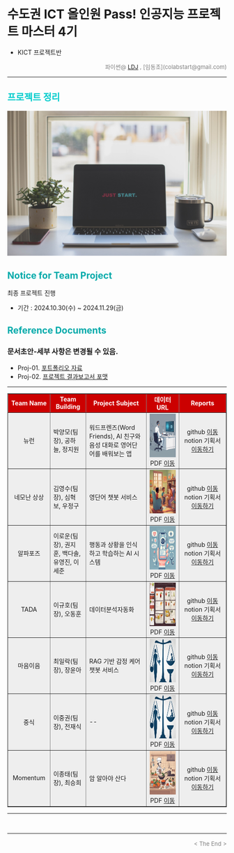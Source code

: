 
# 수도권 ICT 올인원 Pass! 인공지능 프로젝트 마스터 4기
* KICT 프로젝트반

<div align='right'>
	<font size=2 color='gray'>파이썬@ <font color='blue'>
	   <a href='https://www.facebook.com/dongjo.lim.7'>LDJ</a>
	</font>, [임동조](colabstart@gmail.com)</font></div>
<hr>

<h2><font color="#00CCCC"><b> 프로젝트 정리 </b></font></h2>

<img src="./images/just_start.jpg">

## <font color='#00AAAA'>Notice for Team Project</font>

최종 프로젝트 진행
* 기간 : 2024.10.30(수) ~ 2024.11.29(금) <br>

## <font color='#00AAAA'>Reference Documents</font>

### 문서초안-세부 사항은 변경될 수 있음.
- Proj-01. [포트폴리오 자료      ][proj-01]
- Proj-02. [프로젝트 결과보고서 포맷   ][proj-02]

[proj-01]:  ./docu/Goorm10_프로젝트보고서_포맷_OOO팀.docx "Go proj-01"
[proj-02]:  ./docu/팀별프로젝트수행_결과작성양식_kdigital.pptx "Go proj-02"

<hr>

<div align="left">
<table border=1 bgcolor="#EEEEEE">
	<tr bgcolor="#CC0000">
		<td width="100">
		<div align="center"><font color="#FFFFFF"><b>Team Name</b></font></div>
		</td>
		<td width="100">
		<div align="center"><font color="#FFFFFF"><b>Team Building</b></font></div>
		</td>
		<td width="300">
		<div align="center"><font color="#FFFFFF"><b>Project Subject</b></font></div>
		</td>
		<td width="150">
		<div align="center"><font color="#FFFFFF"><b>데이터 URL</b></font></div>
		<td width="200">
		<div align="center"><font color="#FFFFFF"><b>Reports</b></font></div>
		</td>
	</tr>
	<tr>
		<td>
		<div align="center"> 뉴런 </b> </div>
		</td>
		<td>
			<div align="left"> 박양모(팀장), 공하늘, 정지원 </div>
		</td>
		<td>
			<div align="left"> 워드프렌즈(Word Friends), AI 친구와 음성 대화로 영어단어를 배워보는 앱 </div>
		</td>
		<td>
			<div align="center"> <a href="">
			<img src='images/teamlogo_DrI.png' width=200 height=100  alt="---"></a> 
			PDF <a href="https://ldjwj.github.io/Goorm_2024_ICT234_allinOne/04_Project_Fourth/last_reports/Team_NewLearn_last_V10.pdf"> 이동 </a>			
			</div>
		</td>
	   <td>
		   <div align="center"> github  <a href=""> 이동  </a></div>
		   <div align="center"> notion 기획서 <a href="https://common-soy-74d.notion.site/135fb2cff9d780dda9f1df123b209702?pvs=4"> 이동하기 </a> </div>
		</td>
	</tr>
	<tr>
		<td>
			<div align="center"> 네모난 상상 </b> </div>
	    </td>
		<td>
		    <div align="left"> 김영수(팀장), 심혁보, 우정구 </div>
		</td>
		<td>
			<div align="left"> 영단어 챗봇 서비스 </div>
		</td>
		<td>
			<div align="center"> <a href="">
			<img src='images/team_logo_dro.png' width=200 height=100  alt="---"></a> 
			PDF <a href="https://ldjwj.github.io/Goorm_2024_ICT234_allinOne/04_Project_Fourth/last_reports/Team_네모난상상_last_V11.pdf"> 이동 </a>			
			</div>
		</td>
	   <td>
		   <div align="center"> github  <a href=""> 이동  </a></div>
		   <div align="center"> notion 기획서 <a href="https://charming-surf-7d8.notion.site/Team-Project-13f5165f8bf0800e9b15dbbe0837f925"> 이동하기 </a> </div>
		   <div align="center"> </div>
		</td>
	</tr>
	<tr>
		<td>
		<div align="center"> 알파포즈 </b> </div>
		</td>
		<td>
			<div align="left"> 이로운(팀장), 권지훈, 백다솔, 유영진, 이세준 </div>
		</td>
		<td>
			<div align="left"> 행동과 상황을 인식하고 학습하는 AI 시스템 </div>
		</td>
		<td>
			<div align="center"> <a href="">
			<img src='images/teamLogo_healthMate.png' width=200 height=100  alt="---"></a> 
			PDF <a href="https://ldjwj.github.io/Goorm_2024_ICT234_allinOne/04_Project_Fourth/last_reports/"> 이동 </a>			
			</div>
		</td>
	   <td>
		   <div align="center"> github  <a href=""> 이동  </a></div>
		   <div align="center"> notion 기획서 <a href="https://common-dinosaur-0d0.notion.site/pose-135d67be8ba480558cbaca134d9dce8d"> 이동하기 </a> </div>
		   <div align="center"> </div>
		</td>
	</tr>
	<tr>
		<td>
		<div align="center"> TADA </b> </div>
		</td>
		<td>
			<div align="left"> 이규호(팀장), 오동훈 </div>
		</td>
		<td>
			<div align="left"> 데이터분석자동화  </div>
		</td>
		<td>
			<div align="center"> <a href="">
			<img src='images/team_logo_snapx.png' width=200 height=100  alt="---"></a> 
			PDF <a href="https://ldjwj.github.io/Goorm_2024_ICT234_allinOne/04_Project_Fourth/last_reports/"> 이동 </a>			
			</div>
		</td>
	   <td>
		   <div align="center"> github  <a href=""> 이동  </a></div>
		   <div align="center"> notion 기획서 <a href="https://snaiws.notion.site/13de112dcaa580ed812ef01d3e74b890?pvs=4"> 이동하기 </a> </div>
		   <div align="center"> </div>
		</td>
	<tr>
		<td>
		<div align="center"> 마음이음 </b> </div>
		</td>
		<td>
			<div align="left"> 최일락(팀장), 장윤아</div>
		</td>
		<td>
			<div align="left"> RAG 기반 감정 케어 챗봇 서비스 </div>
		</td>
		<td>
			<div align="center"> <a href="">
			<img src='images/logo_DocForge.png' width=200 height=100  alt="---"></a> 
			PDF <a href="https://ldjwj.github.io/Goorm_2024_ICT234_allinOne/04_Project_Fourth/last_reports/Team_마음이음_last_V10.pdf"> 이동 </a>			
			</div>
		</td>
	   <td>
		   <div align="center"> github  <a href=""> 이동  </a></div>
			<div align="center"> notion 기획서 <a href="https://beryl-phlox-3a4.notion.site/AI-13a7de1677de800bbacde75d1cfe762d?pvs=4"> 이동하기 </a> </div>
		</td>
	</tr>
	<tr>
		<td>
		<div align="center"> 중식 </b> </div>
		</td>
		<td>
			<div align="left"> 이중권(팀장), 전재식</div>
		</td>
		<td>
			<div align="left"> --  </div>
		</td>
		<td>
			<div align="center"> <a href="">
			<img src='images/logo_DocForge.png' width=200 height=100  alt="---"></a> 
			PDF <a href="https://ldjwj.github.io/Goorm_2024_ICT234_allinOne/04_Project_Fourth/last_reports/"> 이동 </a>			
			</div>
		</td>
	   <td>
		   <div align="center"> github  <a href=""> 이동  </a></div>
			<div align="center"> notion 기획서 <a href="https://www.notion.so/145e21014c0b80e5b15bc02c235701e9?pvs=4"> 이동하기 </a> </div>
		</td>
	</tr>
	<tr>
		<td>
		<div align="center"> Momentum </b> </div>
		</td>
		<td>
			<div align="left"> 이종태(팀장), 최승희 </div>
		</td>
		<td>
			<div align="left"> 암 알아야 산다 </div>
		</td>
		<td>
			<div align="center"> <a href="">
			<img src='images/teamlogo_pAlk.png' width=200 height=100  alt="---"></a> 
			PDF <a href="https://ldjwj.github.io/Goorm_2024_ICT23_allinOne/03_Project_Third/last_reports/"> 이동 </a>			
			</div>
		</td>
	   <td>
		   <div align="center"> github  <a href=""> 이동  </a></div>
		   <div align="center"> notion 기획서 <a href="--"> 이동하기 </a> </div>
		</td>
	</tr>
</table>
</div>
<hr>

<br>
<hr>
<div align='right'><font size=2 color='gray'> &lt; The End &gt; </font></div>
